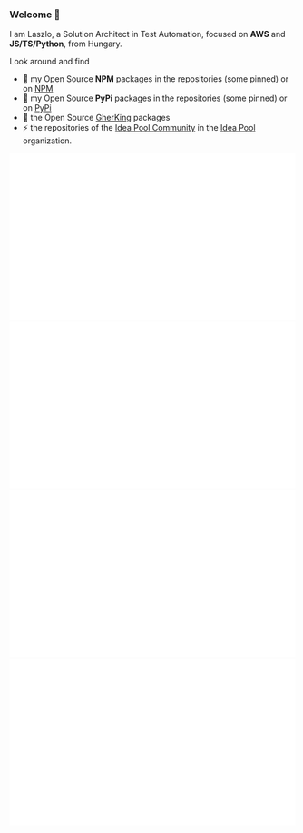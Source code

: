 ### Welcome 👋

I am Laszlo, a Solution Architect in Test Automation, focused on **AWS** and **JS/TS/Python**, from Hungary.

Look around and find
- 🔭 my Open Source **NPM** packages in the repositories (some pinned) or on [NPM](https://www.npmjs.com/~szikszail)
- 🔭 my Open Source **PyPi** packages in the repositories (some pinned) or on [PyPi](https://pypi.org/user/szikszail)
- 👯 the Open Source [GherKing](https://github.com/gherking) packages
- ⚡ the repositories of the [Idea Pool Community](http://ideapool.community) in the [Idea Pool](https://github.com/idea-pool) organization.

![](https://raw.githubusercontent.com/szikszail/github-stats/master/generated/overview.svg#gh-dark-mode-only)
![](https://raw.githubusercontent.com/szikszail/github-stats/master/generated/overview.svg#gh-light-mode-only)
![](https://raw.githubusercontent.com/szikszail/github-stats/master/generated/languages.svg#gh-dark-mode-only)
![](https://raw.githubusercontent.com/szikszail/github-stats/master/generated/languages.svg#gh-light-mode-only)

<!--

### 🙌 HACKTOBERFEST!!! 🙌

I am excited to announce that some of my OSS projects are participating in this year's [Hacktoberfest](https://hacktoberfest.com/), a month-long celebration of open-source software contributions. I invite you to join me in making a difference in open-source development!

I welcome contributions to any of my [repositories marked with the Hacktoberfest topic](https://github.com/search?q=topic%3Ahacktoberfest+user%3Aszikszail+&type=repositories). Feel free to bring your creativity and ideas to the table!

Contribute, learn, and have fun this Hacktoberfest season with me. Together, we can make a real impact on the open-source community while reaping the rewards of your efforts.

-->

